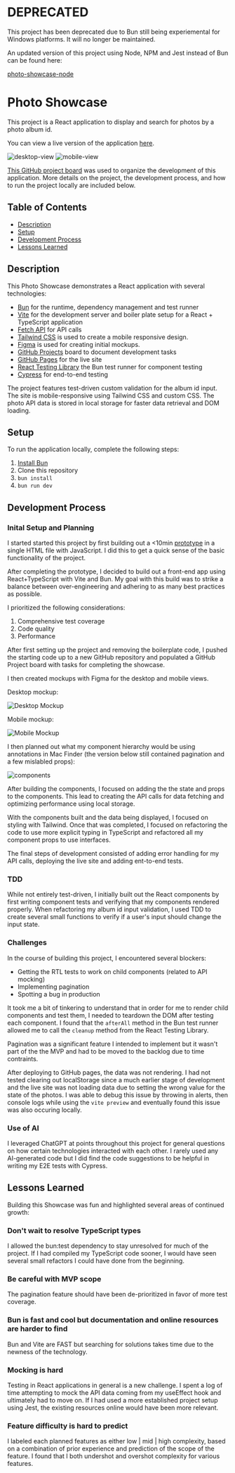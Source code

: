 # DEPRECATED

This project has been deprecated due to Bun still being experiemental for Windows platforms. It will no longer be maintained.

An updated version of this project using Node, NPM and Jest instead of Bun can be found here:

[photo-showcase-node](https://github.com/jreich/photo-showcase-node)

# Photo Showcase

This project is a React application to display and search for photos by a photo album id.

You can view a live version of the application [here](https://jreich5.github.io/photo-showcase/).

![desktop-view](./images/desktop-view.png)
![mobile-view](./images/mobile-view.png)

[This GitHub project board](https://github.com/users/jreich5/projects/3) was used to organize the development of this application. More details on the project, the development process, and how to run the project locally are included below.

## Table of Contents

- [Description](#description)
- [Setup](#setup)
- [Development Process](#development-process)
- [Lessons Learned](#lessons-learned)

## Description

This Photo Showcase demonstrates a React application with several technologies:

- [Bun](https://bun.sh/) for the runtime, dependency management and test runner
- [Vite](https://vitejs.dev/) for the development server and boiler plate setup for a React + TypeScript application
- [Fetch API](https://developer.mozilla.org/en-US/docs/Web/API/Fetch_API) for API calls
- [Tailwind CSS](https://tailwindcss.com/) is used to create a mobile responsive design.
- [Figma](https://www.figma.com/) is used for creating initial mockups.
- [GitHub Projects](https://docs.github.com/en/issues/planning-and-tracking-with-projects/learning-about-projects/about-projects) board to document development tasks
- [GitHub Pages](https://pages.github.com/) for the live site
- [React Testing Library](https://testing-library.com/) the Bun test runner for component testing
- [Cypress](https://www.cypress.io/) for end-to-end testing

The project features test-driven custom validation for the album id input. The site is mobile-responsive using Tailwind CSS and custom CSS. The photo API data is stored in local storage for faster data retrieval and DOM loading.

## Setup

To run the application locally, complete the following steps:

1. [Install Bun](https://bun.sh/docs/installation)
1. Clone this repository
1. `bun install`
1. `bun run dev`

## Development Process

### Inital Setup and Planning

I started started this project by first building out a <10min [prototype](https://github.com/jreich5/photo-showcase/blob/main/ten-minute-prototype.html) in a single HTML file with JavaScript. I did this to get a quick sense of the basic functionality of the project.

After completing the prototype, I decided to build out a front-end app using React+TypeScript with Vite and Bun. My goal with this build was to strike a balance between over-engineering and adhering to as many best practices as possible.

I prioritized the following considerations:

1. Comprehensive test coverage
1. Code quality
1. Performance

After first setting up the project and removing the boilerplate code, I pushed the starting code up to a new GitHub repository and populated a GitHub Project board with tasks for completing the showcase.

I then created mockups with Figma for the desktop and mobile views.

Desktop mockup:

![Desktop Mockup](./images/desktop-mockup.png)

Mobile mockup:

![Mobile Mockup](./images/mobile-mockup.png)

I then planned out what my component hierarchy would be using annotations in Mac Finder (the version below still contained pagination and a few mislabled props):

![components](./images/components.png)

After building the components, I focused on adding the the state and props to the components. This lead to creating the API calls for data fetching and optimizing performance using local storage.

With the components built and the data being displayed, I focused on styling with Tailwind. Once that was completed, I focused on refactoring the code to use more explicit typing in TypeScript and refactored all my component props to use interfaces.

The final steps of development consisted of adding error handling for my API calls, deploying the live site and adding ent-to-end tests.

### TDD

While not entirely test-driven, I initially built out the React components by first writing component tests and verifying that my components rendered properly. When refactoring my album id input validation, I used TDD to create several small functions to verify if a user's input should change the input state.

### Challenges

In the course of building this project, I encountered several blockers:

- Getting the RTL tests to work on child components (related to API mocking)
- Implementing pagination
- Spotting a bug in production

It took me a bit of tinkering to understand that in order for me to render child components and test them, I needed to teardown the DOM after testing each component. I found that the `afterAll` method in the Bun test runner allowed me to call the `cleanup` method from the React Testing Library.

Pagination was a significant feature I intended to implement but it wasn't part of the the MVP and had to be moved to the backlog due to time contraints.

After deploying to GitHub pages, the data was not rendering. I had not tested clearing out localStorage since a much earlier stage of development and the live site was not loading data due to setting the wrong value for the state of the photos. I was able to debug this issue by throwing in alerts, then console logs while using the `vite preview` and eventually found this issue was also occuring locally.

### Use of AI

I leveraged ChatGPT at points throughout this project for general questions on how certain technologies interacted with each other. I rarely used any AI-generated code but I did find the code suggestions to be helpful in writing my E2E tests with Cypress.

## Lessons Learned

Building this Showcase was fun and highlighted several areas of continued growth:

### Don't wait to resolve TypeScript types

I allowed the bun:test dependency to stay unresolved for much of the project. If I had compiled my TypeScript code sooner, I would have seen several small refactors I could have done from the beginning.

### Be careful with MVP scope

The pagination feature should have been de-prioritized in favor of more test coverage.

### Bun is fast and cool but documentation and online resources are harder to find

Bun and Vite are FAST but searching for solutions takes time due to the newness of the technology.

### Mocking is hard

Testing in React applications in general is a new challenge. I spent a log of time attempting to mock the API data coming from my useEffect hook and ultimately had to move on. If I had used a more established project setup using Jest, the existing resources online would have been more relevant.

### Feature difficulty is hard to predict

I labeled each planned features as either low | mid | high complexity, based on a combination of prior experience and prediction of the scope of the feature. I found that I both undershot and overshot complexity for various features.
